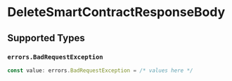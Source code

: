 # DeleteSmartContractResponseBody


## Supported Types

### `errors.BadRequestException`

```typescript
const value: errors.BadRequestException = /* values here */
```

